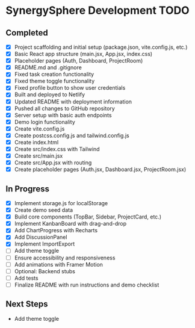 # SynergySphere Development TODO

## Completed
- [x] Project scaffolding and initial setup (package.json, vite.config.js, etc.)
- [x] Basic React app structure (main.jsx, App.jsx, index.css)
- [x] Placeholder pages (Auth, Dashboard, ProjectRoom)
- [x] README.md and .gitignore
- [x] Fixed task creation functionality
- [x] Fixed theme toggle functionality
- [x] Fixed profile button to show user credentials
- [x] Built and deployed to Netlify
- [x] Updated README with deployment information
- [x] Pushed all changes to GitHub repository
- [x] Server setup with basic auth endpoints
- [x] Demo login functionality
- [x] Create vite.config.js
- [x] Create postcss.config.js and tailwind.config.js
- [x] Create index.html
- [x] Create src/index.css with Tailwind
- [x] Create src/main.jsx
- [x] Create src/App.jsx with routing
- [x] Create placeholder pages (Auth.jsx, Dashboard.jsx, ProjectRoom.jsx)

## In Progress
- [x] Implement storage.js for localStorage
- [x] Create demo seed data
- [x] Build core components (TopBar, Sidebar, ProjectCard, etc.)
- [x] Implement KanbanBoard with drag-and-drop
- [x] Add ChartProgress with Recharts
- [x] Add DiscussionPanel
- [x] Implement ImportExport
- [ ] Add theme toggle
- [ ] Ensure accessibility and responsiveness
- [ ] Add animations with Framer Motion
- [ ] Optional: Backend stubs
- [ ] Add tests
- [ ] Finalize README with run instructions and demo checklist

## Next Steps
- Add theme toggle
